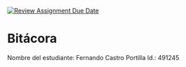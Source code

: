 [![Review Assignment Due Date](https://classroom.github.com/assets/deadline-readme-button-22041afd0340ce965d47ae6ef1cefeee28c7c493a6346c4f15d667ab976d596c.svg)](https://classroom.github.com/a/_svqiCDi)
# Bitácora
Nombre del estudiante:  Fernando Castro Portilla
Id.: 491245
